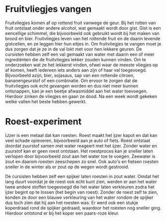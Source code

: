# Fruitvliegjes vangen
Fruitvliegjes komen af op rottend fruit vanwege de geur. Bij het rotten van fruit ontstaat onder andere alcohol, wat gemaakt wordt door gist. Gist is een eencellige schimmel, die bijvoorbeeld ook gebruikt wordt bij het maken van brood en bier. Fruitvliegjes leven van het rottende fruit en de daarin levende gistcellen, en ze leggen hier hun eitjes in. Om fruitvliegjes te vangen moet je dus zorgen dat je ze in de val lokt met voor hen lekkere geuren. De cursisten hebben zelf een val gemaakt van water met daarin een of meer ingrediënten die de fruitvliegjes lekker zouden kunnen vinden. Om te onderzoeken wat ze het lekkerst vinden, ofwel waar de meeste vliegjes op af komen, heeft iedereen iets anders aan zijn of haar val toegevoegd. Bijvoorbeeld azijn, bier, sojasaus, sap van een rottende citroen, bananengeurstof of een combinatie. Om ervoor te zorgen dat de fruitvliegjes ook echt gevangen worden en dus niet meer kunnen ontsnappen, kan je een beetje afwasmiddel aan het water toevoegen. Hierdoor zinken de vliegjes en gaan ze dood. Na een week wordt gekeken welke vallen het beste hebben gewerkt.

# Roest-experiment
IJzer is een metaal dat kan roesten. Roest maakt het ijzer kapot en dat kan veel schade opleveren, bijvoorbeeld aan je auto of fiets. Roest ontstaat doordat zuurstof samen met water reageert met het ijzer. Zonder water en zuurstof kan er geen roest ontstaan. Het roestproces kan je sneller laten verlopen door bijvoorbeeld zout aan het water toe te voegen. Zeewater is zout en daarom roesten zeeschepen zo snel. Ook auto's en fietsen roesten sneller in de winter als er zout op de wegen wordt gestrooid.

De cursisten hebben zelf een spijker laten roesten in zout water. Omdat het lang duurt voordat je de roest ook echt kunt zien, werden er aan het water twee andere stoffen toegevoegd die het water laten verkleuren zodra het ijzer begint op te lossen (het begin van roest). Zonder de roest zelf te zien, konden ze door een blauwe verkleuring van het water rondom de spijker dus toch zien dat hij aan het roesten was. Er werd ook een stukje koperdraad rond de spijker gedraaid, waardoor het roesten nog sneller ging. Hierdoor ontstond er bij het koper een paars-roze kleur.
